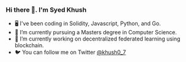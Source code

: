 ### Hi there 👋. I'm Syed Khush

- 🖥️ I've been coding in Solidity, Javascript, Python, and Go. 
- 🌱 I’m currently pursuing a Masters degree in Computer Science.
- 🔭 I’m currently working on decentralized federated learning using blockchain.
- 🐦 You can follow me on Twitter [@khush0_7](https://twitter.com/khush0_7)
